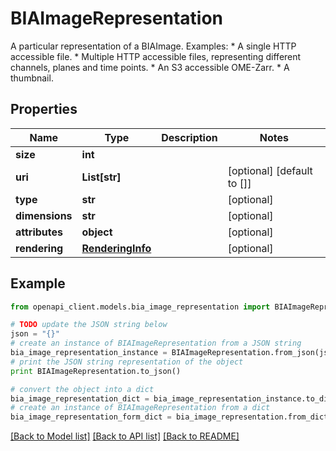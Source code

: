 # BIAImageRepresentation

A particular representation of a BIAImage. Examples:  * A single HTTP accessible file. * Multiple HTTP accessible files, representing different channels, planes and time points. * An S3 accessible OME-Zarr. * A thumbnail.

## Properties
Name | Type | Description | Notes
------------ | ------------- | ------------- | -------------
**size** | **int** |  | 
**uri** | **List[str]** |  | [optional] [default to []]
**type** | **str** |  | [optional] 
**dimensions** | **str** |  | [optional] 
**attributes** | **object** |  | [optional] 
**rendering** | [**RenderingInfo**](RenderingInfo.md) |  | [optional] 

## Example

```python
from openapi_client.models.bia_image_representation import BIAImageRepresentation

# TODO update the JSON string below
json = "{}"
# create an instance of BIAImageRepresentation from a JSON string
bia_image_representation_instance = BIAImageRepresentation.from_json(json)
# print the JSON string representation of the object
print BIAImageRepresentation.to_json()

# convert the object into a dict
bia_image_representation_dict = bia_image_representation_instance.to_dict()
# create an instance of BIAImageRepresentation from a dict
bia_image_representation_form_dict = bia_image_representation.from_dict(bia_image_representation_dict)
```
[[Back to Model list]](../README.md#documentation-for-models) [[Back to API list]](../README.md#documentation-for-api-endpoints) [[Back to README]](../README.md)


